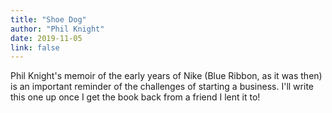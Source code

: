 ```yaml
---
title: "Shoe Dog"
author: "Phil Knight"
date: 2019-11-05
link: false
---
```


Phil Knight's memoir of the early years of Nike (Blue Ribbon, as it was then) is an important reminder of the challenges of starting a business. I'll write this one up once I get the book back from a friend I lent it to!
